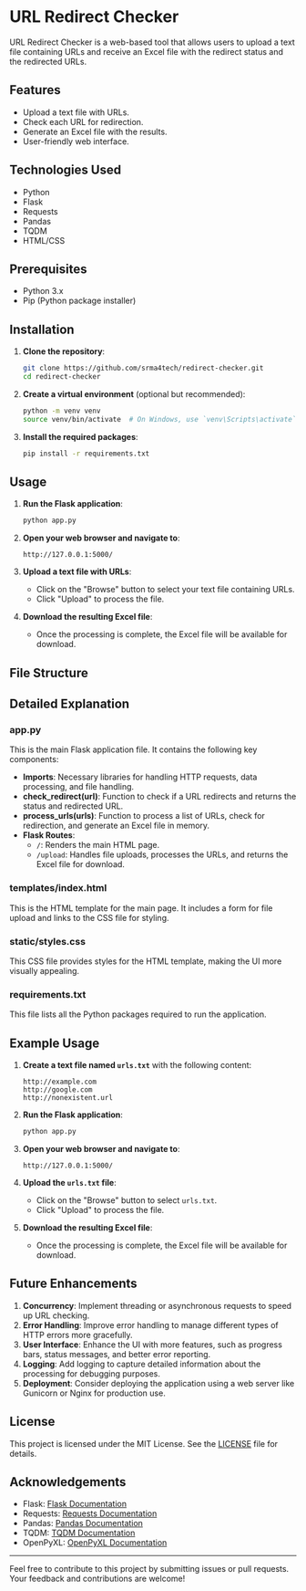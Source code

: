 # URL Redirect Checker

URL Redirect Checker is a web-based tool that allows users to upload a text file containing URLs and receive an Excel file with the redirect status and the redirected URLs.

## Features

- Upload a text file with URLs.
- Check each URL for redirection.
- Generate an Excel file with the results.
- User-friendly web interface.

## Technologies Used

- Python
- Flask
- Requests
- Pandas
- TQDM
- HTML/CSS

## Prerequisites

- Python 3.x
- Pip (Python package installer)

## Installation

1. **Clone the repository**:
    ```sh
    git clone https://github.com/srma4tech/redirect-checker.git
    cd redirect-checker
    ```

2. **Create a virtual environment** (optional but recommended):
    ```sh
    python -m venv venv
    source venv/bin/activate  # On Windows, use `venv\Scripts\activate`
    ```

3. **Install the required packages**:
    ```sh
    pip install -r requirements.txt
    ```

## Usage

1. **Run the Flask application**:
    ```sh
    python app.py
    ```

2. **Open your web browser and navigate to**:
    ```
    http://127.0.0.1:5000/
    ```

3. **Upload a text file with URLs**:
    - Click on the "Browse" button to select your text file containing URLs.
    - Click "Upload" to process the file.

4. **Download the resulting Excel file**:
    - Once the processing is complete, the Excel file will be available for download.

## File Structure


## Detailed Explanation

### app.py

This is the main Flask application file. It contains the following key components:

- **Imports**: Necessary libraries for handling HTTP requests, data processing, and file handling.
- **check_redirect(url)**: Function to check if a URL redirects and returns the status and redirected URL.
- **process_urls(urls)**: Function to process a list of URLs, check for redirection, and generate an Excel file in memory.
- **Flask Routes**:
  - `/`: Renders the main HTML page.
  - `/upload`: Handles file uploads, processes the URLs, and returns the Excel file for download.

### templates/index.html

This is the HTML template for the main page. It includes a form for file upload and links to the CSS file for styling.

### static/styles.css

This CSS file provides styles for the HTML template, making the UI more visually appealing.

### requirements.txt

This file lists all the Python packages required to run the application.



## Example Usage

1. **Create a text file named `urls.txt`** with the following content:
    ```
    http://example.com
    http://google.com
    http://nonexistent.url
    ```

2. **Run the Flask application**:
    ```sh
    python app.py
    ```

3. **Open your web browser and navigate to**:
    ```
    http://127.0.0.1:5000/
    ```

4. **Upload the `urls.txt` file**:
    - Click on the "Browse" button to select `urls.txt`.
    - Click "Upload" to process the file.

5. **Download the resulting Excel file**:
    - Once the processing is complete, the Excel file will be available for download.

## Future Enhancements

1. **Concurrency**: Implement threading or asynchronous requests to speed up URL checking.
2. **Error Handling**: Improve error handling to manage different types of HTTP errors more gracefully.
3. **User Interface**: Enhance the UI with more features, such as progress bars, status messages, and better error reporting.
4. **Logging**: Add logging to capture detailed information about the processing for debugging purposes.
5. **Deployment**: Consider deploying the application using a web server like Gunicorn or Nginx for production use.

## License

This project is licensed under the MIT License. See the [LICENSE](LICENSE) file for details.

## Acknowledgements

- Flask: [Flask Documentation](https://flask.palletsprojects.com/)
- Requests: [Requests Documentation](https://docs.python-requests.org/en/latest/)
- Pandas: [Pandas Documentation](https://pandas.pydata.org/)
- TQDM: [TQDM Documentation](https://tqdm.github.io/)
- OpenPyXL: [OpenPyXL Documentation](https://openpyxl.readthedocs.io/en/stable/)

---

Feel free to contribute to this project by submitting issues or pull requests. Your feedback and contributions are welcome!


